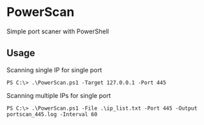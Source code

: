 # PowerScan

Simple port scaner with PowerShell

## Usage

Scanning single IP for single port
```
PS C:\> .\PowerScan.ps1 -Target 127.0.0.1 -Port 445
```

Scanning multiple IPs for single port
```
PS C:\> .\PowerScan.ps1 -File .\ip_list.txt -Port 445 -Output portscan_445.log -Interval 60
```